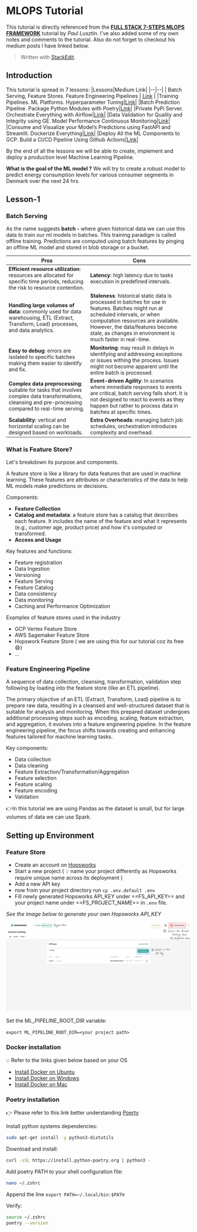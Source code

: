# MLOPS Tutorial
This tutorial is directly referenced from the **[FULL STACK 7-STEPS MLOPS FRAMEWORK](https://towardsdatascience.com/a-framework-for-building-a-production-ready-feature-engineering-pipeline-f0b29609b20f)** tutorial by *Paul Lusztin*. I've also added some of my own notes and comments to the tutorial. Also do not forget to checkout his medium posts I have linked below.

> Written with [StackEdit](https://stackedit.io/).

  

## Introduction

This tutorial is spread in 7 lessons:
|Lessons|Medium Link|
|--|--|
| Batch Serving, Feature Stores. Feature Engineering Pipelines | [Link](https://towardsdatascience.com/a-framework-for-building-a-production-ready-feature-engineering-pipeline-f0b29609b20f) |
|Training Pipelines. ML Platforms. Hyperparameter Tuning|[Link](https://medium.com/towards-data-science/a-guide-to-building-effective-training-pipelines-for-maximum-results-6fdaef594cee)|
|Batch Prediction Pipeline. Package Python Modules with Poetry|[Link](https://medium.com/towards-data-science/unlock-the-secret-to-efficient-batch-prediction-pipelines-using-python-a-feature-store-and-gcs-17a1462ca489)|
|Private PyPi Server. Orchestrate Everything with Airflow|[Link](https://medium.com/towards-data-science/unlocking-mlops-using-airflow-a-comprehensive-guide-to-ml-system-orchestration-880aa9be8cff)|
|Data Validation for Quality and Integrity using GE. Model Performance Continuous Monitoring|[Link](https://towardsdatascience.com/ensuring-trustworthy-ml-systems-with-data-validation-and-real-time-monitoring-89ab079f4360)|
|Consume and Visualize your Model’s Predictions using FastAPI and Streamlit. Dockerize Everything|[Link](https://medium.com/towards-data-science/fastapi-and-streamlit-the-python-duo-you-must-know-about-72825def1243)|
|Deploy All the ML Components to GCP. Build a CI/CD Pipeline Using Github Actions|[Link](https://medium.com/towards-data-science/seamless-ci-cd-pipelines-with-github-actions-on-gcp-your-tools-for-effective-mlops-96f676f72012)|


By the end of all the lessons we will be able to create, implement and deploy a production level Machine Learning Pipeline.
<br>

**What is the goal of the ML model ?**
We will try to create a robust model to predict energy consumption levels for various consumer segments in Denmark over the next 24 hrs.

## Lesson-1

### Batch Serving
As the name suggests **batch -** where given historical data we can use this data to train our ml models in batches. This training paradigm is called offline training. Predictions are computed using batch features by pinging an offline ML model and stored in blob storage or a bucket.

|Pros| Cons |
|--|--|
|**Efficient resource utilization**: resources are allocated for specific time periods, reducing the risk to resource contention.|**Latency**: high latency due to tasks execution in predefined intervals.|
|**Handling large volumes of data**: commonly used for data warehousing, ETL (Extract, Transform, Load) processes, and data analytics.|**Staleness**: historical static data is processed in batches for use in features. Batches might run at scheduled intervals, or when computation resources are available. However, the data/features become stale, as changes in environment is much faster in real-time.|
|**Easy to debug**: errors are isolated to specific batches making them easier to identify and fix.|**Monitoring**: may result in delays in identifying and addressing exceptions or issues withing the process. Issues might not become apparent until the entire batch is processed.|
|**Complex data preprocessing**: suitable for tasks that involves complex data transformations, cleansing and pre-processing compared to real-time serving.|**Event-driven Agility**: In scenarios where immediate responses to events are critical, batch serving falls short. It is not designed to react to events as they happen but rather to process data in batches at specific times.|
|**Scalability**: vertical and horizontal scaling can be designed based on workloads.|**Extra Overheads**: managing batch job schedules, orchestration introduces complexity and overhead.|

### What is Feature Store?
Let's breakdown its purpose and components.

A feature store is like a library for data features that are used in machine learning. These features are attributes or characteristics of the data to help ML models make predictions or decisions.

Components:

-  **Feature Collection**
-  **Catalog and metadata**: a feature store has a catalog that describes each feature. It includes the name of the feature and what it represents (e.g., customer age, product price) and how it's computed or transformed.
-  **Access and Usage**

Key features and functions:
- Feature registration
- Data Ingestion
- Versioning
- Feature Serving
- Feature Catalog
- Data consistency
- Data monitoring
- Caching and Performance Optimization

Examples of feature stores used in the industry

- GCP Vertex Feature Store
- AWS Sagemaker Feature Store
- Hopswork Feature Store ( we are using this for our tutorial coz its free :smile:)
- ...

### Feature Engineering Pipeline
A sequence of data collection, cleansing, transformation, validation step following by loading into the feature store (like an ETL pipeline).

The primary objective of an ETL (Extract, Transform, Load) pipeline is to prepare raw data, resulting in a cleansed and well-structured dataset that is suitable for analysis and monitoring. When this prepared dataset undergoes additional processing steps such as encoding, scaling, feature extraction, and aggregation, it evolves into a feature engineering pipeline. In the feature engineering pipeline, the focus shifts towards creating and enhancing features tailored for machine learning tasks.

Key components:

- Data collection
- Data cleaning
- Feature Extraction/Transformation/Aggregation
- Feature selection
- Feature scaling
- Feature encoding
- Validation

:point_right:In this tutorial we are using Pandas as the dataset is small, but for large volumes of data we can use Spark.

## Setting up Environment
### Feature Store
- Create an account on [Hopsworks](https://app.hopsworks.ai/signup)
- Start a new project ( :bulb: name your project differently as Hopsworks require unique name across its deployment )
- Add a new API key
- now from your project directory run `cp .env.default .env`
- Fill newly generated Hopsworks API_KEY under ==FS_API_KEY== and your project name under ==FS_PROJECT_NAME== in `.env` file.

*See the image below to generate your own Hopsworks API_KEY*

[  ![](Hopsworks-api-1.jpg)  ](Hopsworks-api-1.jpg)

  

Set the ML_PIPELINE_ROOT_DIR variable:<br>

`export ML_PIPELINE_ROOT_DIR=<your project path>`

  

### Docker installation

:bulb: Refer to the links given below based on your OS

- [Install Docker on Ubuntu](https://docs.docker.com/engine/install/ubuntu/#installation-methods)
- [Install Docker on Windows](https://docs.docker.com/desktop/install/windows-install/)
- [Install Docker on Mac](https://docs.docker.com/desktop/install/mac-install/)

### Poetry installation

:point_right: Please refer to this link better understanding [Poerty](https://favtutor.com/blogs/poetry-python)

Install python systems dependencies:
```bash
sudo apt-get install -y python3-distutils
```
Download and install:
```bash
curl -sSL https://install.python-poetry.org | python3 -
```
Add poetry PATH to your shell configuration file:
```bash
nano ~/.zshrc
```
Append the line `export PATH=~/.local/bin:$PATH`

Verify:
```bash
source ~/.zshrc
poetry --version
```